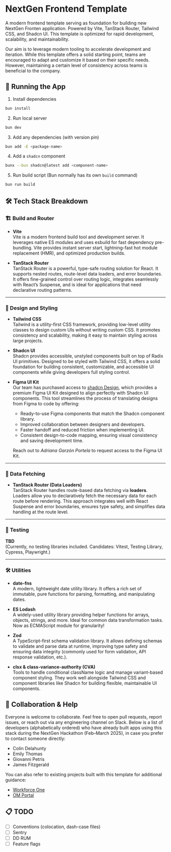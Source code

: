 # NextGen Frontend Template

A modern frontend template serving as foundation for building new NextGen Fronten application. Powered by Vite, TanStack Router, Tailwind CSS, and Shadcn UI. This template is optimized for rapid development, scalability, and maintainability.

Our aim is to leverage modern tooling to accelerate development and iteration. While this template offers a solid starting point, teams are encouraged to adapt and customize it based on their specific needs. However, maintaining a certain level of consistency across teams is beneficial to the company.

## 🚀 Running the App

1. Install dependencies

```bash
bun install
```

2. Run local server

```bash
bun dev
```

3. Add any dependencies (with version pin)

```bash
bun add -E <package-name>
```

4. Add a `shadcn` component

```bash
bunx --bun shadcn@latest add <component-name>
```

5. Run build script (Bun normally has its own `build` command)

```bash
bun run build
```

## 🛠️ Tech Stack Breakdown

### 🏗️ Build and Router

- **Vite**  
  Vite is a modern frontend build tool and development server. It leverages native ES modules and uses esbuild for fast dependency pre-bundling. Vite provides instant server start, lightning-fast hot module replacement (HMR), and optimized production builds.

- **TanStack Router**  
  TanStack Router is a powerful, type-safe routing solution for React. It supports nested routes, route-level data loaders, and error boundaries. It offers fine-grained control over routing logic, integrates seamlessly with React’s Suspense, and is ideal for applications that need declarative routing patterns.

---

### 🎨 Design and Styling

- **Tailwind CSS**  
  Tailwind is a utility-first CSS framework, providing low-level utility classes to design custom UIs without writing custom CSS. It promotes consistency and scalability, making it easy to maintain styling across large projects.

- **Shadcn UI**  
  Shadcn provides accessible, unstyled components built on top of Radix UI primitives. Designed to be styled with Tailwind CSS, it offers a solid foundation for building consistent, customizable, and accessible UI components while giving developers full styling control.

- **Figma UI Kit**  
  Our team has purchased access to [shadcn Design](https://www.shadcndesign.com/), which provides a premium Figma UI Kit designed to align perfectly with Shadcn UI components. This tool streamlines the process of translating designs from Figma to code by offering:

  - Ready-to-use Figma components that match the Shadcn component library.
  - Improved collaboration between designers and developers.
  - Faster handoff and reduced friction when implementing UI.
  - Consistent design-to-code mapping, ensuring visual consistency and saving development time.

  Reach out to _Adriana Garzón Portela_ to request access to the Figma UI Kit.

---

### 🔄 Data Fetching

- **TanStack Router (Data Loaders)**  
  TanStack Router handles route-based data fetching via **loaders**. Loaders allow you to declaratively fetch the necessary data for each route before rendering. This approach integrates well with React Suspense and error boundaries, ensures type safety, and simplifies data handling at the route level.

---

### 🧪 Testing

**TBD**  
(Currently, no testing libraries included. Candidates: Vitest, Testing Library, Cypress, Playwright.)

---

### 🛠️ Utilities

- **date-fns**  
  A modern, lightweight date utility library. It offers a rich set of immutable, pure functions for parsing, formatting, and manipulating dates.

- **ES Lodash**  
  A widely-used utility library providing helper functions for arrays, objects, strings, and more. Ideal for common data transformation tasks. Now as ECMAScript module for granularity!

- **Zod**  
  A TypeScript-first schema validation library. It allows defining schemas to validate and parse data at runtime, improving type safety and ensuring data integrity (commonly used for form validation, API response validation, etc.).

- **clsx & class-variance-authority (CVA)**  
  Tools to handle conditional className logic and manage variant-based component styling. They work well alongside Tailwind CSS and component libraries like Shadcn for building flexible, maintainable UI components.

## 🤝 Collaboration & Help

Everyone is welcome to collaborate. Feel free to open pull requests, report issues, or reach out via any engineering channel on Slack. Below is a list of developers (alphabetically ordered) who have already built apps using this stack during the NextGen Hackathon (Feb–March 2025), in case you prefer to contact someone directly:

- Colin Delahunty
- Emily Thomas
- Giovanni Petris
- James Fitzgerald

You can also refer to existing projects built with this template for additional guidance:

- [Workforce One](https://github.com/invisible-tech/workforce-one-fe)
- [OM Portal](https://github.com/invisible-tech/om-portal)

## 📋 TODO

- [ ] Conventions (colocation, dash-case files)
- [ ] Sentry
- [ ] DD RUM
- [ ] Feature flags